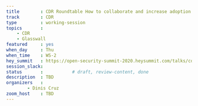 ```yaml
---
title        : CDR Roundtable How to collaborate and increase adoption
track        : CDR
type         : working-session
topics       :
    - CDR
    - Glasswall
featured     : yes
when_day     : Thu
when_time    : WS-2
hey_summit   : https://open-security-summit-2020.heysummit.com/talks/cdr-roundtable-how-to-collaborate-and-increase-adoption/
session_slack: 
status       :           # draft, review-content, done
description  : TBD
organizers   :
        - Dinis Cruz
zoom_host    : TBD
---
```

